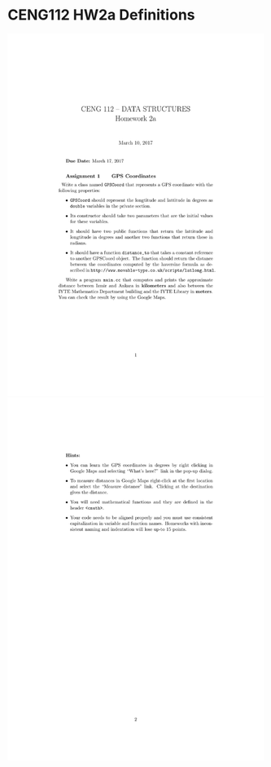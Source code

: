 # CENG112 HW2a Definitions

![alt text](https://github.com/feyil/CENG112/blob/master/HW2a/HW2a%20Definitions/hw02a-1.jpg "Page 1")
![alt text](https://github.com/feyil/CENG112/blob/master/HW2a/HW2a%20Definitions/hw02a-2.jpg "Page 2")
